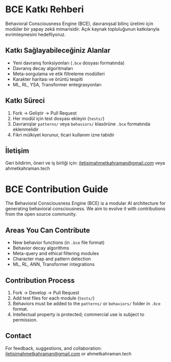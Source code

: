 # BCE Katkı Rehberi

Behavioral Consciousness Engine (BCE), davranışsal bilinç üretimi için modüler bir yapay zekâ mimarisidir. Açık kaynak topluluğunun katkılarıyla evrimleşmesini hedefliyoruz.

## Katkı Sağlayabileceğiniz Alanlar
- Yeni davranış fonksiyonları (`.bce` dosyası formatında)
- Davranış decay algoritmaları
- Meta-sorgulama ve etik filtreleme modülleri
- Karakter haritası ve örüntü tespiti
- ML, RL, YSA, Transformer entegrasyonları

## Katkı Süreci
1. Fork → Geliştir → Pull Request
2. Her modül için test dosyası ekleyin (`tests/`)
3. Davranışlar `patterns/` veya `behaviors/` klasörüne `.bce` formatında eklenmelidir
4. Fikri mülkiyet korunur, ticari kullanım izne tabidir

## İletişim
Geri bildirim, öneri ve iş birliği için: iletisimahmetkahraman@gmail.com veya ahmetkahraman.tech

# BCE Contribution Guide

The Behavioral Consciousness Engine (BCE) is a modular AI architecture for generating behavioral consciousness. We aim to evolve it with contributions from the open source community.

## Areas You Can Contribute
- New behavior functions (in `.bce` file format)
- Behavior decay algorithms
- Meta-query and ethical filtering modules
- Character map and pattern detection
- ML, RL, ANN, Transformer integrations

## Contribution Process
1. Fork → Develop → Pull Request
2. Add test files for each module (`tests/`)
3. Behaviors must be added to the `patterns/` or `behaviors/` folder in `.bce` format.
4. Intellectual property is protected; commercial use is subject to permission.

## Contact
For feedback, suggestions, and collaboration: iletisimahmetkahraman@gmail.com or ahmetkahraman.tech